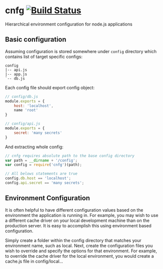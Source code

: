 cnfg [![Build Status](https://travis-ci.org/boo1ean/cnfg.png?branch=master)](https://travis-ci.org/boo1ean/cnfg)
====

Hierarchical environment configuration for node.js applications

## Basic configuration

Assuming configuration is stored somewhere under `config` directory which contains list of target specific configs:

```
config
|-- api.js
|-- app.js
`-- db.js
```

Each config file should export config object:

```javascript
// config/db.js
module.exports = {
	host: 'localhost',
	name 'root'
}
```

```javascript
// config/api.js
module.exports = {
	secret: 'many secrets'
}
```

And extracting whole config:

```javascript
// cnfg requires absolute path to the base config directory
var path = __dirname + '/config';
var config = require('cnfg')(path);

// All belows statements are true
config.db.host == 'localhost';
config.api.secret == 'many secrets';
```

## Environment Configuration

It is often helpful to have different configuration values based on the environment the application is running in. For example, you may wish to use a different cache driver on your local development machine than on the production server. It is easy to accomplish this using environment based configuration.

Simply create a folder within the config directory that matches your environment name, such as local. Next, create the configuration files you wish to override and specify the options for that environment. For example, to override the cache driver for the local environment, you would create a cache.js file in config/local...
